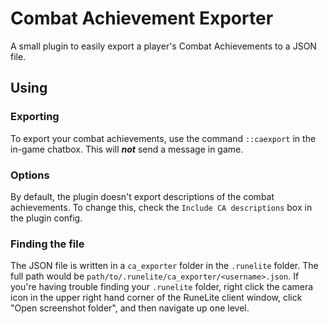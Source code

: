 # Combat Achievement Exporter
A small plugin to easily export a player's Combat Achievements to a JSON file.

## Using

### Exporting
To export your combat achievements, use the command `::caexport` in the in-game chatbox. This will ***not*** send 
a message in game.

### Options
By default, the plugin doesn't export descriptions of the combat achievements. To change this, check the
`Include CA descriptions` box in the plugin config.

### Finding the file
The JSON file is written in a `ca_exporter` folder in the `.runelite` folder. The full path would be 
`path/to/.runelite/ca_exporter/<username>.json`. If you're having trouble finding your `.runelite` folder, right click 
the camera icon in the upper right hand corner of the RuneLite client window, click "Open screenshot folder", and then
navigate up one level.